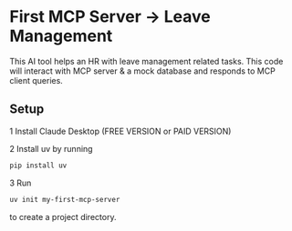 # First MCP Server -> Leave Management

This AI tool helps an HR with leave management related tasks. This code will interact with MCP server & a mock database and responds to MCP client queries.

## Setup

1 Install Claude Desktop (FREE VERSION or PAID VERSION)

2 Install uv by running
```bash
pip install uv
```
3 Run
```bash
uv init my-first-mcp-server 
```
to create a project directory.
